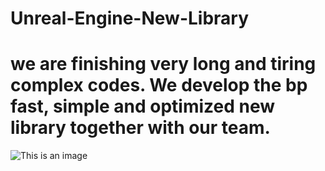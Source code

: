 # Unreal-Engine-New-Library
we are finishing very long and tiring complex codes. We develop the bp fast, simple and optimized new library together with our team.
=========================================================================================================================================================================
![This is an image](https://myoctocat.com/assets/images/base-octocat.svg)
